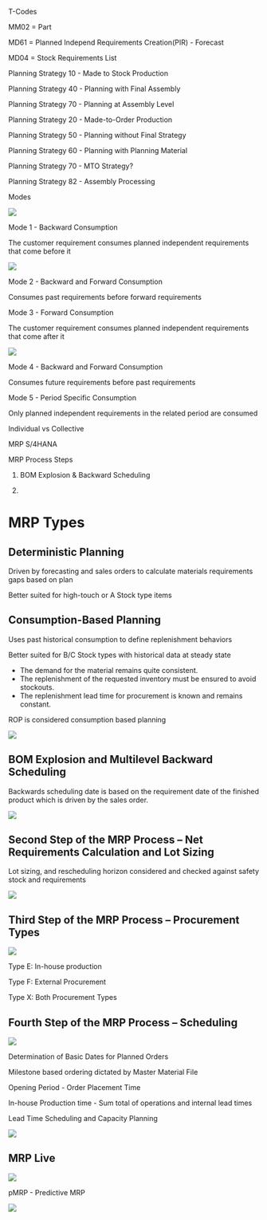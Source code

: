 T-Codes

MM02 = Part

MD61 = Planned Independ Requirements Creation(PIR) - Forecast

MD04 = Stock Requirements List

Planning Strategy 10 - Made to Stock Production

Planning Strategy 40 - Planning with Final Assembly

Planning Strategy 70 - Planning at Assembly Level

Planning Strategy 20 - Made-to-Order Production

Planning Strategy 50 - Planning without Final Strategy

Planning Strategy 60 - Planning with Planning Material

Planning Strategy 70  - MTO Strategy?

Planning Strategy 82 - Assembly Processing

Modes

![](C:\Users\wright\AppData\Roaming\marktext\images\2023-08-16-07-08-32-image.png)

Mode 1 - Backward Consumption

The customer requirement consumes planned independent requirements that come before it

![](C:\Users\wright\AppData\Roaming\marktext\images\2023-08-16-06-57-23-image.png)

Mode 2 - Backward and Forward Consumption

Consumes past requirements before forward requirements

Mode 3 - Forward Consumption

The customer requirement consumes planned independent requirements that come after it

![](C:\Users\wright\AppData\Roaming\marktext\images\2023-08-16-06-58-12-image.png)

Mode 4 - Backward and Forward Consumption

Consumes future requirements before past requirements

Mode 5 - Period Specific Consumption

Only planned independent requirements in the related period are consumed

Individual vs Collective





MRP S/4HANA

MRP Process Steps

1. BOM Explosion & Backward Scheduling

2. 



# MRP Types

## Deterministic Planning

Driven by forecasting and sales orders to calculate materials requirements gaps based on plan

Better suited for high-touch or A Stock type items



## Consumption-Based Planning

Uses past historical consumption to define replenishment behaviors

Better suited for B/C Stock types with historical data at steady state

- The demand for the material remains quite consistent.
- The replenishment of the requested inventory must be ensured to avoid stockouts.
- The replenishment lead time for procurement is known and remains constant.

ROP is considered consumption based planning

![](https://learning.sap.com/service/media/topic/d80db90d-b3ad-4c97-bb31-ba49d260ce82/S42000_23_en-US_media/S42000_23_en-US_images/U3_L1_01.png)



## BOM Explosion and Multilevel Backward Scheduling

Backwards scheduling date is based on the requirement date of the finished product which is driven by the sales order.

![](https://learning.sap.com/service/media/topic/d80db90d-b3ad-4c97-bb31-ba49d260ce82/S42000_23_en-US_media/S42000_23_en-US_images/U3_L1_02.png)

## Second Step of the MRP Process – Net Requirements Calculation and Lot Sizing

Lot sizing, and rescheduling horizon considered and checked against safety stock and requirements 

![](https://learning.sap.com/service/media/topic/d80db90d-b3ad-4c97-bb31-ba49d260ce82/S42000_23_en-US_media/S42000_23_en-US_images/MRP_Basics_004.png)

## Third Step of the MRP Process – Procurement Types

![](C:\Users\wright\AppData\Roaming\marktext\images\2023-08-17-06-42-09-image.png)

Type E: In-house production

Type F: External Procurement

Type X: Both Procurement Types

## Fourth Step of the MRP Process – Scheduling

![](C:\Users\wright\AppData\Roaming\marktext\images\2023-08-17-06-52-45-image.png)

Determination of Basic Dates for Planned Orders

Milestone based ordering dictated by Master Material File

Opening Period - Order Placement Time

In-house Production time - Sum total of operations and internal lead times

Lead Time Scheduling and Capacity Planning

![](https://learning.sap.com/service/media/topic/d80db90d-b3ad-4c97-bb31-ba49d260ce82/S42000_23_en-US_media/S42000_23_en-US_images/U3_L2_01.png)

## MRP Live



![](C:\Users\wright\AppData\Roaming\marktext\images\2023-08-17-07-30-32-image.png)

pMRP - Predictive MRP

![](C:\Users\wright\AppData\Roaming\marktext\images\2023-08-17-07-42-32-image.png)
